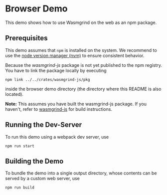 # Browser Demo
This demo shows how to use Wasmgrind on the web as an npm package. 

## Prerequisites
This demo assumes that `npm` is installed on the system. We recommend to use the [node version manager (nvm)](https://github.com/nvm-sh/nvm) to ensure consistent behavior.

Because the _wasmgrind-js_ package is not yet published to the npm registry. You have to link the package locally by executing 

    npm link ../../crates/wasmgrind-js/pkg

inside the browser demo directory (the directory where this README is also located).

**Note:** This assumes you have built the wasmgrind-js package. If you haven't, refer to [wasmgrind-js](../../crates/wasmgrind-js/README.md) for build instructions.

## Running the Dev-Server
To run this demo using a webpack dev server, use

    npm run start

## Building the Demo
To bundle the demo into a single output directory, whose contents can be served by a custom web server, use

    npm run build